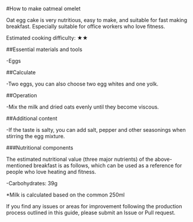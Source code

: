 #How to make oatmeal omelet

Oat egg cake is very nutritious, easy to make, and suitable for fast making breakfast. Especially suitable for office workers who love fitness.

Estimated cooking difficulty: ★★

##Essential materials and tools

-Eggs

##Calculate

-Two eggs, you can also choose two egg whites and one yolk.

##Operation

-Mix the milk and dried oats evenly until they become viscous.

##Additional content

-If the taste is salty, you can add salt, pepper and other seasonings when stirring the egg mixture.

###Nutritional components

The estimated nutritional value (three major nutrients) of the above-mentioned breakfast is as follows, which can be used as a reference for people who love heating and fitness.

-Carbohydrates: 39g

*Milk is calculated based on the common 250ml

If you find any issues or areas for improvement following the production process outlined in this guide, please submit an Issue or Pull request.